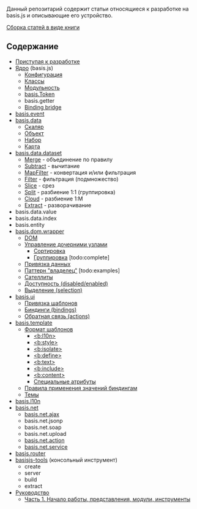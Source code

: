 Данный репозитарий содержит статьи относящиеся к разработке на basis.js и описывающие его устройство.

[Сборка статей в виде книги](//basisjs.github.io/articles/ru-RU/)

## Содержание

* [Приступая к разработке](ru-RU/get-started.md)
* [Ядро](ru-RU/basis.md) (basis.js)
    * [Конфигурация](ru-RU/config.md)
    * [Классы](ru-RU/basis.Class.md)
    * [Модульность](ru-RU/resources.md)
    * [basis.Token](ru-RU/basis.Token.md)
    * basis.getter
    * [Binding bridge](ru-RU/bindingbridge.md)
* [basis.event](ru-RU/basis.event.md)
* [basis.data](ru-RU/basis.data.md)
    * [Скаляр](ru-RU/basis.data.Value.md)
    * [Объект](ru-RU/basis.data.Object.md)
    * [Набор](ru-RU/basis.data.datasets.md)
    * [Карта](ru-RU/basis.data.map.md)
* [basis.data.dataset](ru-RU/basis.data.dataset.md)
    * [Merge](ru-RU/dataset/merge.md) - объединение по правилу
    * [Subtract](ru-RU/dataset/subtract.md) - вычитание
    * [MapFilter](ru-RU/dataset/mapfilter.md) - конвертация и/или фильтрация
    * [Filter](ru-RU/dataset/filter.md) - фильтрация (подмножество)
    * [Slice](ru-RU/dataset/slice.md) - срез
    * [Split](ru-RU/dataset/split.md) - разбиение 1:1 (группировка)
    * [Cloud](ru-RU/dataset/cloud.md) - разбиение 1:M
    * [Extract](ru-RU/dataset/extract.md) - разворачивание
* basis.data.value
* basis.data.index
* basis.entity
* [basis.dom.wrapper](ru-RU/basis.dom.wrapper.md)
    * [DOM](ru-RU/basis.dom.wrapper_dom.md)
    * [Управление дочерними узлами](ru-RU/basis.dom.wrapper_childNodes.md)
        * [Сортировка](ru-RU/basis.dom.wrapper_sorting.md)
        * [Группировка](ru-RU/basis.dom.wrapper_grouping.md) \[todo:complete]
    * [Привязка данных](ru-RU/basis.dom.wrapper_data.md)
    * [Паттерн "владелец"](ru-RU/basis.dom.wrapper_owner.md) \[todo:examples]
    * [Сателлиты](ru-RU/basis.dom.wrapper_satellite.md)
    * [Доступность (disabled/enabled)](ru-RU/basis.dom.wrapper_disabled.md)
    * [Выделение (selection)](ru-RU/basis.dom.wrapper_selection.md)
* [basis.ui](ru-RU/basis.ui.md)
    * [Привязка шаблонов](ru-RU/basis.ui_template.md)
    * [Биндинги (bindings)](ru-RU/basis.ui_bindings.md)
    * [Обратная связь (actions)](ru-RU/basis.ui_actions.md)
* [basis.template](ru-RU/basis.template.md)
    * [Формат шаблонов](ru-RU/basis.template_format.md)
        * [&lt;b:l10n&gt;](ru-RU/template/b-l10n.md)
        * [&lt;b:style&gt;](ru-RU/template/b-style.md)
        * [&lt;b:isolate&gt;](ru-RU/template/b-isolate.md)
        * [&lt;b:define&gt;](ru-RU/template/b-define.md)
        * [&lt;b:text&gt;](ru-RU/template/b-text.md)
        * [&lt;b:include&gt;](ru-RU/template/b-include.md)
        * [&lt;b:content&gt;](ru-RU/template/b-content.md)
        * [Специальные атрибуты](ru-RU/template/atrtibute.md)
    * [Правила применения значений биндингам](ru-RU/basis.template_bindings.md)
    * [Темы](ru-RU/basis.template_theme.md)
* [basis.l10n](ru-RU/basis.l10n.md)
* [basis.net](ru-RU/basis.net.md)
    * [basis.net.ajax](ru-RU/basis.net.ajax.md)
    * basis.net.jsonp
    * basis.net.soap
    * basis.net.upload
    * [basis.net.action](ru-RU/basis.net.action.md)
    * [basis.net.service](ru-RU/basis.net.service.md)
* [basis.router](ru-RU/basis.router.md)
* [basisjs-tools](ru-RU/basisjs-tools/index.md) (консольный инструмент)
    * create
    * server
    * build
    * extract
* [Руководство](ru-RU/tutorial/index.md)
    * [Часть 1. Начало работы, представления, модули, инструменты](ru-RU/tutorial/part1/index.md)
